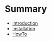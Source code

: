 # Summary

* [Introduction](README.md)
* [Installation](documentation/installation.md)
* [HowTo](documentation/HowTo/howto.md)

